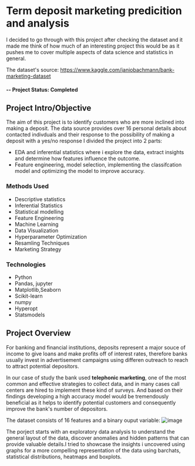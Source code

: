 # Term deposit marketing predicition and analysis
I decided to go through with this project after checking the dataset and it made me think of how much of an interesting project this would be as it pushes me to cover multiple aspects
of data science and statistics in general.

The dataset's source: https://www.kaggle.com/janiobachmann/bank-marketing-dataset

#### -- Project Status: Completed

## Project Intro/Objective

The aim of this project is to identify customers who are more inclined into making a deposit. The data source provides over 16 personal details about contacted indivduals and their response to the possibility of making a deposit with a yes/no response
I divided the project into 2 parts:
* EDA and inferential statistics where i explore the data, extract insights and determine how features influence the outcome.
* Feature engineering, model selection, implementing the classifcation model and optimizing the model to improve accuracy.

### Methods Used

* Descriptive statistics
* Inferential Statistics
* Statistical modelling
* Feature Engineering
* Machine Learning
* Data Visualization
* Hyperparameter Optimization
* Resamling Techniques
* Marketing Strategy

### Technologies

* Python
* Pandas, jupyter
* Matplotlib,Seaborn
* Scikit-learn 
* numpy
* Hyperopt
* Statsmodels

## Project Overview

For banking and financial institutions, deposits represent a major souce of income to give loans and make profits off of interest rates, therefore banks usually invest in advertisement campaigns using differen outreach to reach 
to attract potential depositors.

In our case of study the bank used **telephonic marketing**, one of the most common and effective strategies to collect data, and in many cases call centers are hired to implement these kind of surveys. 
And based on their findings developing a high accuracy model would be tremendously beneficial as it helps to identify potential customers and consequently improve the bank's number of depositors.

The dataset consists of 16 features and a binary ouput variable:
![image](https://user-images.githubusercontent.com/60581207/119861551-d003e000-bf17-11eb-9a9d-fde85de606df.png)

The porject starts with an exploratory data analysis  to understand the general layout of the data, discover anomalies and hidden patterns that can provide valuable details.I tried to showcase the insights i uncovered using graphs for a more compelling representation of the data using barchats, statistical distributions, heatmaps and boxplots.

















